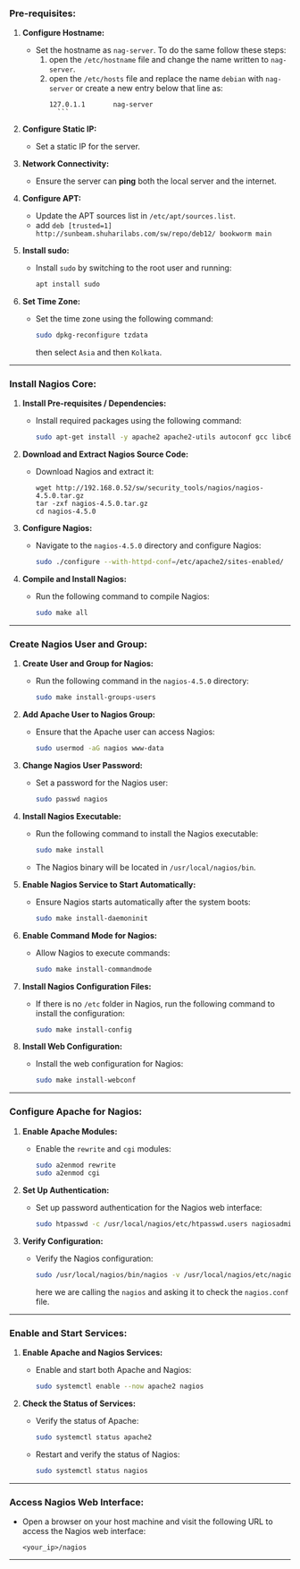 ### **Pre-requisites:**

1. **Configure Hostname:**
    
    - Set the hostname as `nag-server`. To do the same follow these steps:
	    1. open the `/etc/hostname` file and change the name written to `nag-server`.
	    2. open the `/etc/hosts` file and replace the name `debian` with `nag-server` or create a new entry below that line as:
			  ```shell
			  127.0.1.1       nag-server
				```
1. **Configure Static IP:**
    
    - Set a static IP for the server.
3. **Network Connectivity:**
    
    - Ensure the server can **ping** both the local server and the internet.
4. **Configure APT:**
    
    - Update the APT sources list in `/etc/apt/sources.list`.
    - add `deb [trusted=1] http://sunbeam.shuharilabs.com/sw/repo/deb12/ bookworm main`
5. **Install sudo:**
    
    - Install `sudo` by switching to the root user and running:
        
        ```bash
        apt install sudo
        ```
        
6. **Set Time Zone:**
    
    - Set the time zone using the following command:
        
        ```bash
        sudo dpkg-reconfigure tzdata
        ```
        then select `Asia` and then `Kolkata`.

---

### **Install Nagios Core:**

1. **Install Pre-requisites / Dependencies:**
    
    - Install required packages using the following command:
        
        ```bash
        sudo apt-get install -y apache2 apache2-utils autoconf gcc libc6 libgd-dev make php python3 tree unzip wget libkrb5-dev openssl libssl-dev
        ```
        
2. **Download and Extract Nagios Source Code:**
    
    - Download Nagios and extract it:
        
        ```shell
        wget http://192.168.0.52/sw/security_tools/nagios/nagios-4.5.0.tar.gz
        tar -zxf nagios-4.5.0.tar.gz
        cd nagios-4.5.0
		```

3. **Configure Nagios:**
    
    - Navigate to the `nagios-4.5.0` directory and configure Nagios:
        
        ```bash
        sudo ./configure --with-httpd-conf=/etc/apache2/sites-enabled/
        ```
        
4. **Compile and Install Nagios:**
    
    - Run the following command to compile Nagios:
        
        ```bash
        sudo make all
        ```
        

---

### **Create Nagios User and Group:**

1. **Create User and Group for Nagios:**
    
    - Run the following command in the `nagios-4.5.0` directory:
        
        ```bash
        sudo make install-groups-users
        ```
        
2. **Add Apache User to Nagios Group:**
    
    - Ensure that the Apache user can access Nagios:
        
        ```bash
        sudo usermod -aG nagios www-data
        ```
        
3. **Change Nagios User Password:**
    
    - Set a password for the Nagios user:
        
        ```bash
        sudo passwd nagios
        ```
        
4. **Install Nagios Executable:**
    
    - Run the following command to install the Nagios executable:
        
        ```bash
        sudo make install
        ```
        
    - The Nagios binary will be located in `/usr/local/nagios/bin`.
        
5. **Enable Nagios Service to Start Automatically:**
    
    - Ensure Nagios starts automatically after the system boots:
        
        ```bash
        sudo make install-daemoninit
        ```
        
6. **Enable Command Mode for Nagios:**
    
    - Allow Nagios to execute commands:
        
        ```bash
        sudo make install-commandmode
        ```
        
7. **Install Nagios Configuration Files:**
    
    - If there is no `/etc` folder in Nagios, run the following command to install the configuration:
        
        ```bash
        sudo make install-config
        ```
        
8. **Install Web Configuration:**
    
    - Install the web configuration for Nagios:
        
        ```bash
        sudo make install-webconf
        ```
        

---

### **Configure Apache for Nagios:**

1. **Enable Apache Modules:**
    
    - Enable the `rewrite` and `cgi` modules:
        
        ```bash
        sudo a2enmod rewrite
        sudo a2enmod cgi
        ```
        
2. **Set Up Authentication:**
    
    - Set up password authentication for the Nagios web interface:
        
        ```bash
        sudo htpasswd -c /usr/local/nagios/etc/htpasswd.users nagiosadmin
        ```
        
3. **Verify Configuration:**
    
    - Verify the Nagios configuration:
        
        ```bash
        sudo /usr/local/nagios/bin/nagios -v /usr/local/nagios/etc/nagios.cfg
        ```
        
		here we are calling the `nagios` and asking it to check the `nagios.conf` file.

---

### **Enable and Start Services:**

1. **Enable Apache and Nagios Services:**
    
    - Enable and start both Apache and Nagios:
        
        ```bash
        sudo systemctl enable --now apache2 nagios
        ```
        
2. **Check the Status of Services:**
    
    - Verify the status of Apache:
        
        ```bash
        sudo systemctl status apache2
        ```
        
    - Restart and verify the status of Nagios:
        
        ```bash
        sudo systemctl status nagios
        ```
        

---

### **Access Nagios Web Interface:**

- Open a browser on your host machine and visit the following URL to access the Nagios web interface:
    
    ```
    <your_ip>/nagios
    ```
    

---
